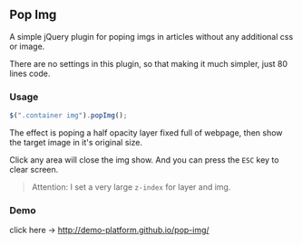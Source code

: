 ## Pop Img

A simple jQuery plugin for poping imgs in articles without any additional css or image.

There are no settings in this plugin, so that making it much simpler, just 80 lines code.

### Usage

```javascript
$(".container img").popImg();
```

The effect is poping a half opacity layer fixed full of webpage, then show the target image in it's original size.

Click any area will close the img show. And you can press the `ESC` key to clear screen.

> Attention: I set a very large `z-index` for layer and img.
 
### Demo
 
click here -> <http://demo-platform.github.io/pop-img/> 